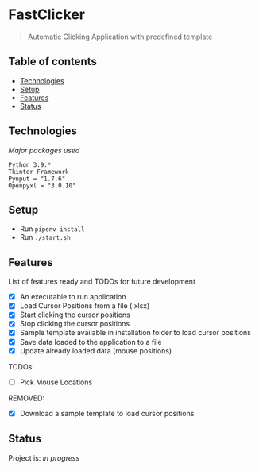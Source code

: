 # FastClicker

> Automatic Clicking Application with predefined template


## Table of contents

<!-- - [General info](#general-info) -->
<!-- - [Screenshots](#screenshots) -->
- [Technologies](#technologies)
- [Setup](#setup)
- [Features](#features)
- [Status](#status)


## Technologies
_Major packages used_
```
Python 3.9.*
Tkinter Framework
Pynput = "1.7.6"
Openpyxl = "3.0.10"
```

## Setup

+ Run ```pipenv install```
+ Run ```./start.sh```

## Features

List of features ready and TODOs for future development

- [x] An executable to run application
- [x] Load Cursor Positions from a file (.xlsx)
- [x] Start clicking the cursor positions 
- [x] Stop clicking the cursor positions 
- [x] Sample template available in installation folder to load cursor positions
- [x] Save data loaded to the application to a file
- [x] Update already loaded data (mouse positions)

TODOs:

- [ ] Pick Mouse Locations

REMOVED:

- [x] Download a sample template to load cursor positions

## Status

Project is: _in progress_
